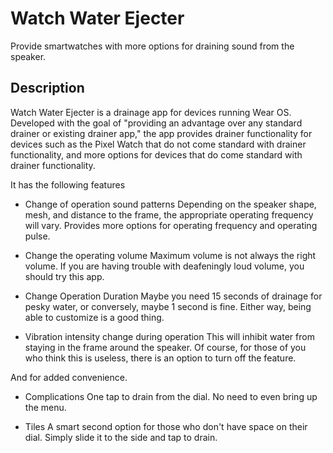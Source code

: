 # Watch Water Ejecter
Provide smartwatches with more options for draining sound from the speaker.

## Description
Watch Water Ejecter is a drainage app for devices running Wear OS.
Developed with the goal of "providing an advantage over any standard drainer or existing drainer app," the app provides drainer functionality for devices such as the Pixel Watch that do not come standard with drainer functionality, and more options for devices that do come standard with drainer functionality.

It has the following features
- Change of operation sound patterns
Depending on the speaker shape, mesh, and distance to the frame, the appropriate operating frequency will vary. Provides more options for operating frequency and operating pulse.

- Change the operating volume
Maximum volume is not always the right volume. If you are having trouble with deafeningly loud volume, you should try this app.

- Change Operation Duration
Maybe you need 15 seconds of drainage for pesky water, or conversely, maybe 1 second is fine. Either way, being able to customize is a good thing.

- Vibration intensity change during operation
This will inhibit water from staying in the frame around the speaker. Of course, for those of you who think this is useless, there is an option to turn off the feature.



And for added convenience.
- Complications
One tap to drain from the dial. No need to even bring up the menu.

- Tiles
A smart second option for those who don't have space on their dial. Simply slide it to the side and tap to drain.